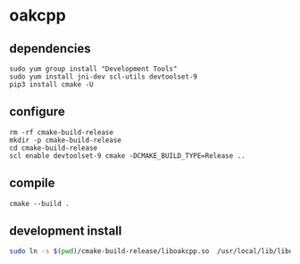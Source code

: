 # oakcpp

## dependencies
```shell
sudo yum group install "Development Tools"
sudo yum install jni-dev scl-utils devtoolset-9
pip3 install cmake -U
```

## configure

```shell
rm -rf cmake-build-release
mkdir -p cmake-build-release
cd cmake-build-release
scl enable devtoolset-9 cmake -DCMAKE_BUILD_TYPE=Release ..
```

## compile

```shell
cmake --build .
```

## development install

```bash
sudo ln -s $(pwd)/cmake-build-release/liboakcpp.so  /usr/local/lib/liboakcpp.so 
```
